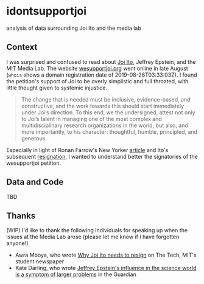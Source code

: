 # idontsupportjoi
analysis of data surrounding Joi Ito and the media lab

## Context

I was surprised and confused to read about [Joi Ito](https://joi.ito.com/), Jeffrey Epstein, and the MIT Media Lab. The website [wesupportjoi.org](https://wesupportjoi.org) went online in late August (`whois` shows a domain registration date of 2019-08-26T03:33:03Z). I found the petition's support of Joi to be overly simplistic and full throated, with little thought given to systemic injustice.

> The change that is needed must be inclusive, evidence-based, and constructive, and the work towards this should start immediately under Joi’s direction. To this end, we the undersigned, attest not only to Joi’s talent in managing one of the most complex and multidisciplinary research organizations in the world, but also, and more importantly, to his character: thoughtful, humble, principled, and generous. 

Especially in light of Ronan Farrow's New Yorker [article](https://www.newyorker.com/news/news-desk/how-an-elite-university-research-center-concealed-its-relationship-with-jeffrey-epstein) and Ito's subsequent [resignation](https://www.nytimes.com/2019/09/07/business/mit-media-lab-jeffrey-epstein-joichi-ito.html), I wanted to understand better the signatories of the wesupportjoi petition.  

## Data and Code
TBD

## Thanks
(WIP)
I'd like to thank the following individuals for speaking up when the issues at the Media Lab arose (please let me know if I have forgotten anyone!)
* Awra Mboya, who wrote [Why Joi Ito needs to resign](https://thetech.com/2019/08/29/joi-ito-needs-to-resign) on The Tech, MIT's student newspaper
* Kate Darling, who wrote [Jeffrey Epstein's influence in the science world is a symptom of larger problems](https://www.theguardian.com/commentisfree/2019/aug/27/jeffrey-epstein-science-mit-brockman) in the Guardian

